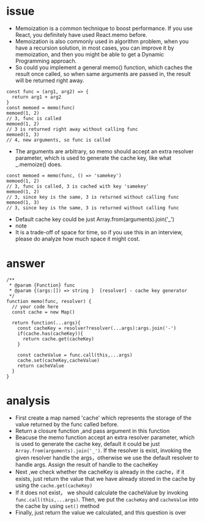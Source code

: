 # issue #
+ Memoization is a common technique to boost performance. If you use React, you definitely have used React.memo before.
+ Memoization is also commonly used in algorithm problem, when you have a recursion solution, in most cases, you can improve it by memoization, and then you might be able to get a Dynamic Programming approach.
+ So could you implement a general memo() function, which caches the result once called, so when same arguments are passed in, the result will be returned right away.
```
const func = (arg1, arg2) => {
  return arg1 + arg2
}
const memoed = memo(func)
memoed(1, 2) 
// 3, func is called
memoed(1, 2) 
// 3 is returned right away without calling func
memoed(1, 3)
// 4, new arguments, so func is called
```
+ The arguments are arbitrary, so memo should accept an extra resolver parameter, which is used to generate the cache key, like what _.memoize() does.
```
const memoed = memo(func, () => 'samekey')
memoed(1, 2) 
// 3, func is called, 3 is cached with key 'samekey'
memoed(1, 2) 
// 3, since key is the same, 3 is returned without calling func
memoed(1, 3) 
// 3, since key is the same, 3 is returned without calling func
```
+ Default cache key could be just Array.from(arguments).join('_')
+ note
+ It is a trade-off of space for time, so if you use this in an interview, please do analyze how much space it might cost.
# answer #
```
/**
 * @param {Function} func
 * @param {(args:[]) => string }  [resolver] - cache key generator
 */
function memo(func, resolver) {
  // your code here
  const cache = new Map()

  return function(...args){
    const cacheKey = resolver?resolver(...args):args.join('-')
    if(cache.has(cacheKey)){
      return cache.get(cacheKey)
    }

    const cacheValue = func.call(this,...args)
    cache.set(cacheKey,cacheValue)
    return cacheValue
  }
}
```
# analysis #
+ First create a map named 'cache' which represents the storage of the value returned by the func called  before.
+ Return a closure function ,and pass argument in this function
+ Beacuse the memo function accept an extra resolver parameter, which is used to generate the cache key, default it could be just `Array.from(arguments).join('_')`. If the resolver is exist, invoking the given resolver handle the args，otherwise we use the default resolver to handle args. Assign the result of handle to the cacheKey
+ Next ,we check whether the cacheKey is already in the cache，if it exists,  just return the value that we have already stored in the cache by using the `cache.get(cacheKey)`
+ If it does not exist， we should calculate the cacheValue by invoking `func.call(this,...args)`. Then, we put the `cacheKey` and `cacheValue` into the cache by using `set()` method
+ Finally, just return the value we calculated, and this question is over
